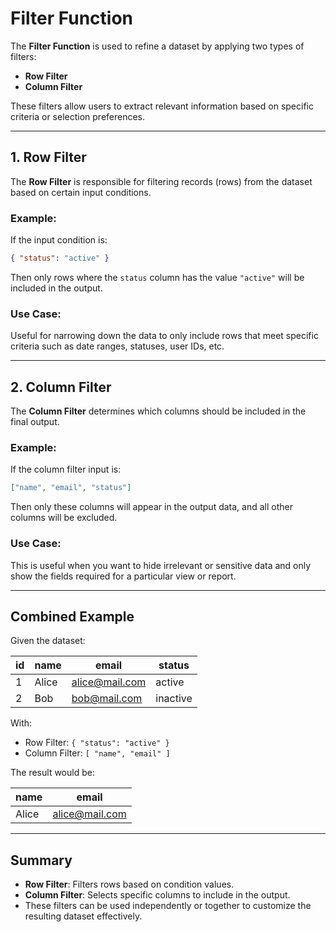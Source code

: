 # Filter Function

The **Filter Function** is used to refine a dataset by applying two types of filters:

- **Row Filter**
- **Column Filter**

These filters allow users to extract relevant information based on specific criteria or selection preferences.

---

## 1. Row Filter

The **Row Filter** is responsible for filtering records (rows) from the dataset based on certain input conditions.

### Example:
If the input condition is:
```json
{ "status": "active" }
```
Then only rows where the `status` column has the value `"active"` will be included in the output.

### Use Case:
Useful for narrowing down the data to only include rows that meet specific criteria such as date ranges, statuses, user IDs, etc.

---

## 2. Column Filter

The **Column Filter** determines which columns should be included in the final output.

### Example:
If the column filter input is:
```json
["name", "email", "status"]
```
Then only these columns will appear in the output data, and all other columns will be excluded.

### Use Case:
This is useful when you want to hide irrelevant or sensitive data and only show the fields required for a particular view or report.

---

## Combined Example

Given the dataset:

| id | name  | email           | status  |
|----|-------|------------------|---------|
| 1  | Alice | alice@mail.com  | active  |
| 2  | Bob   | bob@mail.com    | inactive|

With:
- Row Filter: `{ "status": "active" }`
- Column Filter: `[ "name", "email" ]`

The result would be:

| name  | email          |
|-------|----------------|
| Alice | alice@mail.com |

---

## Summary

- **Row Filter**: Filters rows based on condition values.
- **Column Filter**: Selects specific columns to include in the output.
- These filters can be used independently or together to customize the resulting dataset effectively.
